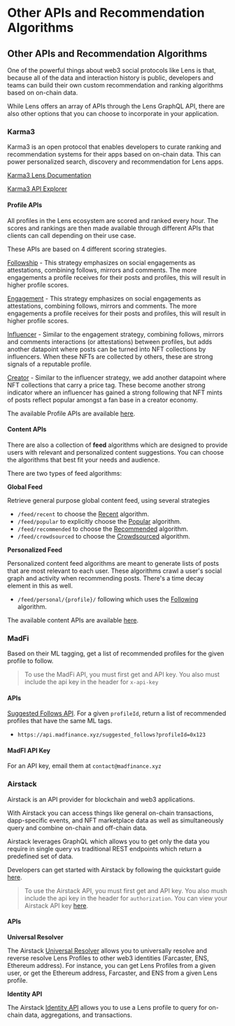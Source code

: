 # Other APIs and Recommendation Algorithms

## Other APIs and Recommendation Algorithms

One of the powerful things about web3 social protocols like Lens is that, because all of the data and interaction history is public, developers and teams can build their own custom recommendation and ranking algorithms based on on-chain data.

While Lens offers an array of APIs through the Lens GraphQL API, there are also other options that you can choose to incorporate in your application.

### Karma3

Karma3 is an open protocol that enables developers to curate ranking and recommendation systems for their apps based on on-chain data. This can power personalized search, discovery and recommendation for Lens apps.

[Karma3 Lens Documentation](https://docs.karma3labs.com/decentralized-social/lens-protocol)

[Karma3 API Explorer](https://openapi.lens.k3l.io/)

#### Profile APIs

All profiles in the Lens ecosystem are scored and ranked every hour. The scores and rankings are then made available through different APIs that clients can call depending on their use case.

These APIs are based on 4 different scoring strategies.

[Followship](https://docs.karma3labs.com/developers/lens-protocol/profile-reputations#strategy-followship) - This strategy emphasizes on social engagements as attestations, combining follows, mirrors and comments. The more engagements a profile receives for their posts and profiles, this will result in higher profile scores.

[Engagement](https://docs.karma3labs.com/developers/lens-protocol/profile-reputations#strategy-engagement) - This strategy emphasizes on social engagements as attestations, combining follows, mirrors and comments. The more engagements a profile receives for their posts and profiles, this will result in higher profile scores.

[Influencer](https://docs.karma3labs.com/developers/lens-protocol/profile-reputations#strategy-influencer) - Similar to the engagement strategy, combining follows, mirrors and comments interactions (or attestations) between profiles, but adds another datapoint where posts can be turned into NFT collections by influencers. When these NFTs are collected by others, these are strong signals of a reputable profile.

[Creator](https://docs.karma3labs.com/developers/lens-protocol/profile-reputations#strategy-creator) - Similar to the influencer strategy, we add another datapoint where NFT collections that carry a price tag. These become another strong indicator where an influencer has gained a strong following that NFT mints of posts reflect popular amongst a fan base in a creator economy.

The available Profile APIs are available [here](https://docs.karma3labs.com/developers/lens-protocol/profile-apis).

#### Content APIs

There are also a collection of **feed** algorithms which are designed to provide users with relevant and personalized content suggestions. You can choose the algorithms that best fit your needs and audience.

There are two types of feed algorithms:

**Global Feed**

Retrieve general purpose global content feed, using several strategies

* `/feed/recent` to choose the [Recent](https://docs.karma3labs.com/developers/lens-protocol/content-recommendations#1.-recent) algorithm.
* `/feed/popular` to explicitly choose the [Popular](https://docs.karma3labs.com/developers/lens-protocol/content-recommendations#2.-popular) algorithm.
* `/feed/recommended` to choose the [Recommended](https://docs.karma3labs.com/developers/lens-protocol/content-recommendations#3.-recommended) algorithm.
* `/feed/crowdsourced` to choose the [Crowdsourced](https://docs.karma3labs.com/developers/lens-protocol/content-recommendations#4.-crowdsourced) algorithm.

**Personalized Feed**

Personalized content feed algorithms are meant to generate lists of posts that are most relevant to each user. These algorithms crawl a user's social graph and activity when recommending posts. There's a time decay element in this as well.

* `/feed/personal/{profile}/` following which uses the [Following](https://karma3labs.notion.site/Content-Discovery-on-Lens-Protocol-e13aae4dcfc64532af32d74a521dbca8#76a8be9c6cea4c7d924ae3be58dfc9a3) algorithm.

The available content APIs are available [here](https://docs.karma3labs.com/developers/lens-protocol/profile-apis).

### MadFi

Based on their ML tagging, get a list of recommended profiles for the given profile to follow.

> To use the MadFi API, you must first get and API key. You also must include the api key in the header for `x-api-key`

#### APIs

[Suggested Follows API](https://docs.madfinance.xyz/api/suggested-follows). For a given `profileId`, return a list of recommended profiles that have the same ML tags.

* `https://api.madfinance.xyz/suggested_follows?profileId=0x123`

#### MadFI API Key

For an API key, email them at `contact@madfinance.xyz`

### Airstack

Airstack is an API provider for blockchain and web3 applications.

With Airstack you can access things like general on-chain transactions, dapp-specific events, and NFT marketplace data as well as simultaneously query and combine on-chain and off-chain data.

Airstack leverages GraphQL which allows you to get only the data you require in single query vs traditional REST endpoints which return a predefined set of data.

Developers can get started with Airstack by following the quickstart guide [here](https://docs.airstack.xyz/airstack-docs-and-faqs/\~/changes/RCZ9VCCIc7gOrsTvT2BI/quick-start-and-sdks).

> To use the Airstack API, you must first get and API key. You also mush include the api key in the header for `authorization`. You can view your Airstack API key [here](https://app.airstack.xyz/profile-settings/api-keys).

#### APIs

**Universal Resolver**

The Airstack [Universal Resolver](https://docs.airstack.xyz/airstack-docs-and-faqs/use-cases/universal-resolver/lens) allows you to universally resolve and reverse resolve Lens Profiles to other web3 identities (Farcaster, ENS, Ethereum address). For instance, you can get Lens Profiles from a given user, or get the Ethereum address, Farcaster, and ENS from a given Lens profile.

**Identity API**

The Airstack [Identity API](https://docs.airstack.xyz/airstack-docs-and-faqs/reference/api-reference/airstack-identity-api) allows you to use a Lens profile to query for on-chain data, aggregations, and transactions.
